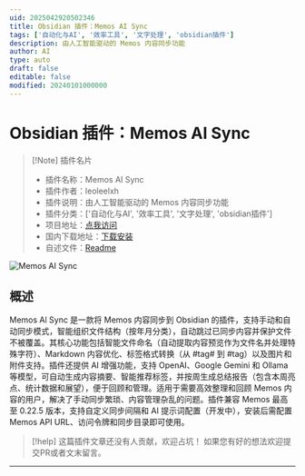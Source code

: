 ```yaml
---
uid: 2025042920502346
title: Obsidian 插件：Memos AI Sync
tags: ['自动化与AI', '效率工具', '文字处理', 'obsidian插件']
description: 由人工智能驱动的 Memos 内容同步功能
author: AI
type: auto
draft: false
editable: false
modified: 20240101000000
---
```


# Obsidian 插件：Memos AI Sync

> [!Note] 插件名片
> - 插件名称：Memos AI Sync
> - 插件作者：leoleelxh
> - 插件说明：由人工智能驱动的 Memos 内容同步功能
> - 插件分类：['自动化与AI', '效率工具', '文字处理', 'obsidian插件']
> - 项目地址：[点我访问](https://github.com/leoleelxh/obsidian-memos-ai-sync)
> - 国内下载地址：[下载安装](https://pkmer.cn/products/plugin/pluginMarket/?memos-ai-sync)
> - 自述文件：[Readme](https://ghproxy.net/https://raw.githubusercontent.com/leoleelxh/obsidian-memos-ai-sync/main/README.md)

![Memos AI Sync](https://cdn.pkmer.cn/covers/memos-ai-sync_2_0.png!pkmer)

## 概述

Memos Al Sync 是一款将 Memos 内容同步到 Obsidian 的插件，支持手动和自动同步模式，智能组织文件结构（按年月分类），自动跳过已同步内容并保护文件不被覆盖。其核心功能包括智能文件命名（自动提取内容预览作为文件名并处理特殊字符）、Markdown 内容优化、标签格式转换（从 #tag# 到 #tag）以及图片和附件支持。插件还提供 AI 增强功能，支持 OpenAI、Google Gemini 和 Ollama 等模型，可自动生成内容摘要、智能推荐标签，并按周生成总结报告（包含本周亮点、统计数据和展望），便于回顾和管理。适用于需要高效整理和回顾 Memos 内容的用户，解决了手动同步繁琐、内容管理杂乱的问题。插件兼容 Memos 最高至 0.22.5 版本，支持自定义同步间隔和 AI 提示词配置（开发中），安装后需配置 Memos API URL、访问令牌和同步目录即可使用。


> [!help] 
> 这篇插件文章还没有人贡献，欢迎占坑！
> 如果您有好的想法欢迎提交PR或者文末留言。
> 

---



